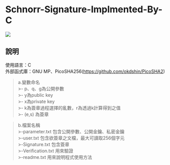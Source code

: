 # Schnorr-Signature-Implmented-By-C
![](https://i.imgur.com/u9gZvse.png)<br />


## 說明
使用語言：C  
外部函式庫：GNU MP、PicoSHA256(https://github.com/okdshin/PicoSHA2)  
>a.變數命名  
	>- p、q、g為公開參數  
	>- y為public key  
	>- x為private key  
	>- k為簽章過程選擇的亂數，r為透過k計算得到之值  
	>- (e,s) 為簽章  

>b.檔案名稱  
	>-parameter.txt 包含公開參數、公開金鑰、私密金鑰  
	>-user.txt 包含欲簽章之文檔，最大可讀取256個字元  
	>-Signature.txt 包含簽章  
	>-Verification.txt 用來驗證  
	>-readme.txt 用來說明程式使用方法  


